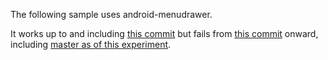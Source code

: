 The following sample uses android-menudrawer.

It works up to and including [this commit](https://github.com/SimonVT/android-menudrawer/commit/746e610d0e584eb5ca4257a06fdba15556d30474) but fails from [this commit](https://github.com/SimonVT/android-menudrawer/commit/50c6afeaa7eb9a21c7a25a3d668f782d1542e886) onward, including [master as of this experiment](https://github.com/SimonVT/android-menudrawer/commit/c81e47dd3bc17bf9c5a7987bf613a7160d610344).
